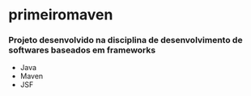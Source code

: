# primeiromaven

### Projeto desenvolvido na disciplina de desenvolvimento de softwares baseados em frameworks

* Java
* Maven
* JSF
